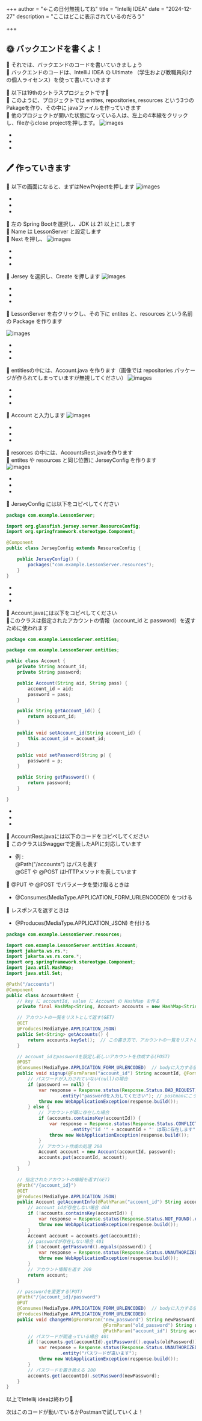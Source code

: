 +++
author = "←この日付無視してね"
title = "Intellij IDEA"
date = "2024-12-27"
description = "ここはどこに表示されているのだろう"

+++

## 🌞 **バックエンドを書くよ！**  
🌷 それでは、バックエンドのコードを書いていきましょう  
🌷 バックエンドのコードは、IntelliJ IDEA の Ultimate （学生および教職員向けの個人ライセンス）を使って書いていきます    

🌷 以下は19thのシトラスプロジェクトです🍊  
🌷 このように、プロジェクトでは entites, repositories, resources という3つのPakageを作り、その中に 	javaファイルを作っていきます  
🌷 他のプロジェクトが開いた状態になっている人は、左上の4本線をクリックし、fileからclose projectを押します。
![images](/images/in.png)  

-  
-  
-  
## 🖊 作っていきます  
🌷 以下の画面になると、まずはNewProjectを押します
![images](/images/in0.png)

-  
-  
-  
🌷 左の Spring Bootを選択し、JDK は 21 以上にします  
🌷 Name は LessonServer と設定します  
🌷 Next を押し、
![images](/images/in1.png)

-  
-  
-  
🌷 Jersey を選択し、Create を押します
![images](/images/in2.png)

-  
-  
-  

🌷 LessonServer を右クリックし、その下に entites と、resources という名前の Package を作ります  

![images](/images/in4.png)

-  
-  
-  
🌷 entitiesの中には、Account.java を作ります（画像では repositories パッケージが作られてしまっていますが無視してください）
![images](/images/in5.png)

-  
-  
-  
🌷 Account と入力します
![images](/images/in6.png)

-  
-  
-  
🌷 resorces の中には、AccountsRest.javaを作ります    
🌷 entites や resources と同じ位置に JerseyConfig を作ります  
![images](/images/in7.png)

-  
-  
-  
🌷 JerseyConfig には以下をコピペしてください  
```java
package com.example.LessonServer;

import org.glassfish.jersey.server.ResourceConfig;
import org.springframework.stereotype.Component;

@Component
public class JerseyConfig extends ResourceConfig {

    public JerseyConfig() {
        packages("com.example.LessonServer.resources");
    }
}  
```

-  
-  
-  
🌷 Account.javaには以下をコピペしてください  
🌷このクラスは指定されたアカウントの情報（account_id と password）を返すために使われます  

```java
package com.example.LessonServer.entities;

package com.example.LessonServer.entities;

public class Account {
    private String account_id;
    private String password;

    public Account(String aid, String pass) {
        account_id = aid;
        password = pass;
    }

    public String getAccount_id() {
        return account_id;
    }

    public void setAccount_id(String account_id) {
        this.account_id = account_id;
    }

    public void setPassword(String p) {
        password = p;
    }

    public String getPassword() {
        return password;
    }

}

```

-  
-  
-  
🌷 AccountRest.javaには以下のコードをコピペしてください  
🌷 このクラスはSwaggerで定義したAPIに対応しています  
-  例 :   
@Path("/accounts") はパスを表す   
@GET や @POST はHTTPメソッドを表しています  
  
🌷 @PUT や @POST でパラメータを受け取るときは  
-  @Consumes(MediaType.APPLICATION_FORM_URLENCODED) をつける  
  
🌷 レスポンスを返すときは  
-  @Produces(MediaType.APPLICATION_JSON) を付ける    
```java
package com.example.LessonServer.resources;

import com.example.LessonServer.entities.Account;
import jakarta.ws.rs.*;
import jakarta.ws.rs.core.*;
import org.springframework.stereotype.Component;
import java.util.HashMap;
import java.util.Set;

@Path("/accounts")
@Component
public class AccountsRest {
    // key に accountId, value に Account の HashMap を作る
    private final HashMap<String, Account> accounts = new HashMap<String, Account>();

    // アカウントの一覧をリストとして返す(GET)
    @GET
    @Produces(MediaType.APPLICATION_JSON)
    public Set<String> getAccounts() {
        return accounts.keySet();  // この書き方で、アカウントの一覧をリストとして返せる
    }

    // account_idとpasswordを設定し新しいアカウントを作成する(POST)
    @POST
    @Consumes(MediaType.APPLICATION_FORM_URLENCODED)  // bodyに入力する値がある時
    public void signup(@FormParam("account_id") String accountId, @FormParam("password") String password) {
        // パスワードが入力されていない(null)の場合
        if (password == null) {
            var response = Response.status(Response.Status.BAD_REQUEST) // 404
                    .entity("passwordを入力してください"); // postmanにこう表示される
            throw new WebApplicationException(response.build());
        } else {
            // アカウントが既に存在した場合
            if (accounts.containsKey(accountId)) {
                var response = Response.status(Response.Status.CONFLICT)  // 409
                        .entity("id '" + accountId + "' は既に存在します");  // postmanにこう表示される
                throw new WebApplicationException(response.build());
            }
            // アカウント作成の処理 200
            Account account = new Account(accountId, password);
            accounts.put(accountId, account);
        }
    }

    // 指定されたアカウントの情報を返す(GET)
    @Path("/{account_id}")
    @GET
    @Produces(MediaType.APPLICATION_JSON)
    public Account getAccountInfo(@PathParam("account_id") String accountId, @QueryParam("password") String password) {
        // account_idが存在しない場合 404
        if (!accounts.containsKey(accountId)) {
            var response = Response.status(Response.Status.NOT_FOUND).entity("IDが存在しません");
            throw new WebApplicationException(response.build());
        }
        Account account = accounts.get(accountId);
        // passwordが存在しない場合 401
        if (!account.getPassword().equals(password)) {
            var response = Response.status(Response.Status.UNAUTHORIZED).entity("パスワードが間違っています");
            throw new WebApplicationException(response.build());
        }
        // アカウント情報を返す 200
        return account;
    }

    // passwordを変更する(PUT)
    @Path("/{account_id}/password")
    @PUT
    @Consumes(MediaType.APPLICATION_FORM_URLENCODED)  // bodyに入力する値がある時
    @Produces(MediaType.APPLICATION_FORM_URLENCODED)
    public void changePW(@FormParam("new_password") String newPassword,
                                    @FormParam("old_password") String oldPassword,
                                    @PathParam("account_id") String accountId) {
        // パスワードが間違っている場合 401
        if (!accounts.get(accountId).getPassword().equals(oldPassword)) {
            var response = Response.status(Response.Status.UNAUTHORIZED)
                    .entity("パスワードが違います");
            throw new WebApplicationException(response.build());
        }
        // パスワードを置き換える 200
        accounts.get(accountId).setPassword(newPassword);
    }
}

```

以上でIntellij ideaは終わり🎉

次はこのコードが動いているかPostmanで試していくよ！